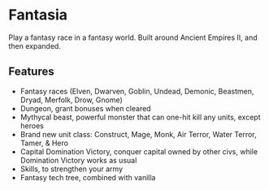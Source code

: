 # Fantasia
Play a fantasy race in a fantasy world.
Built around Ancient Empires II, and then expanded.

## Features
- Fantasy races (Elven, Dwarven, Goblin, Undead, Demonic, Beastmen, Dryad, Merfolk, Drow, Gnome)
- Dungeon, grant bonuses when cleared
- Mythycal beast, powerful monster that can one-hit kill any units, except heroes
- Brand new unit class: Construct, Mage, Monk, Air Terror, Water Terror, Tamer, & Hero
- Capital Domination Victory, conquer capital owned by other civs, while Domination Victory works as usual
- Skills, to strengthen your army
- Fantasy tech tree, combined with vanilla